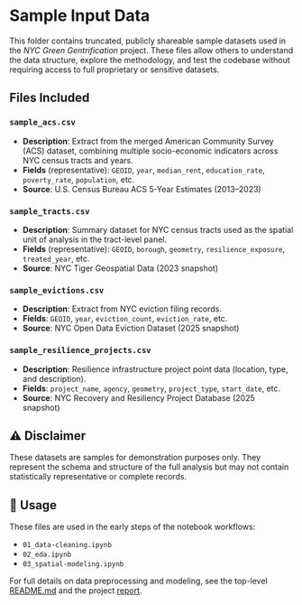 # Sample Input Data

This folder contains truncated, publicly shareable sample datasets used in the *NYC Green Gentrification* project. These files allow others to understand the data structure, explore the methodology, and test the codebase without requiring access to full proprietary or sensitive datasets.

## Files Included

### `sample_acs.csv`
- **Description**: Extract from the merged American Community Survey (ACS) dataset, combining multiple socio-economic indicators across NYC census tracts and years.
- **Fields** (representative): `GEOID`, `year`, `median_rent`, `education_rate`, `poverty_rate`, `population`, etc.
- **Source**: U.S. Census Bureau ACS 5-Year Estimates (2013–2023)

### `sample_tracts.csv`
- **Description**: Summary dataset for NYC census tracts used as the spatial unit of analysis in the tract-level panel.
- **Fields** (representative): `GEOID`, `borough`, `geometry`, `resilience_exposure`, `treated_year`, etc.
- **Source**: NYC Tiger Geospatial Data (2023 snapshot)

### `sample_evictions.csv`
- **Description**: Extract from NYC eviction filing records.
- **Fields**: `GEOID`, `year`, `eviction_count`, `eviction_rate`, etc.
- **Source**: NYC Open Data Eviction Dataset (2025 snapshot)

### `sample_resilience_projects.csv`
- **Description**: Resilience infrastructure project point data (location, type, and description).
- **Fields**: `project_name`, `agency`, `geometry`, `project_type`, `start_date`, etc.
- **Source**: NYC Recovery and Resiliency Project Database (2025 snapshot)

## ⚠️ Disclaimer

These datasets are samples for demonstration purposes only. They represent the schema and structure of the full analysis but may not contain statistically representative or complete records.

## 📌 Usage

These files are used in the early steps of the notebook workflows:
- `01_data-cleaning.ipynb`
- `02_eda.ipynb`
- `03_spatial-modeling.ipynb`

For full details on data preprocessing and modeling, see the top-level [README.md](../README.md) and the project [report](../../academic_report/StraumanScott_661_Resilience-Gentrification-NYC-report.pdf).
